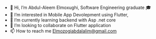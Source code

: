 - 👋 Hi, I’m Abdul-Aleem Elmoxughi, Software Engineering graduate 🎓
- 👀 I’m interested in Mobile App Devolepment using Flutter,
- 🌱 I’m currently learning backend with Asp .net core
- 💞️ I’m looking to collaborate on Flutter application
- 📫 How to reach me Elmozogiabdalalim@gmail.com

<!---
aleemElmozogi/aleemElmozogi is a ✨ special ✨ repository because its `README.md` (this file) appears on your GitHub profile.
You can click the Preview link to take a look at your changes.
--->
